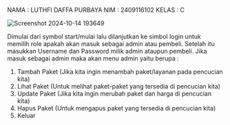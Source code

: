 NAMA : LUTHFI DAFFA PURBAYA
NIM : 2409116102
KELAS : C

![Screenshot 2024-10-14 193649](https://github.com/user-attachments/assets/7b51c712-cd6e-4552-bfc2-8571e44dba4e)

Dimulai dari symbol start/mulai lalu dilanjutkan ke simbol login untuk memilih role apakah akan masuk sebagai admin atau pembeli. Setelah itu masukkan Username dan Password milik admin ataupun pembeli. Jika masuk sebagai admin maka akan menu admin yaitu berupa :
1. Tambah Paket (Jika kita ingin menambah paket/layanan pada pencucian kita)
2. Lihat Paket (Untuk melihat paket-paket yang tersedia di pencucian kita)
3. Update Paket (Jika kita ingin merubah paket dan harga di pencucian kita)
4. Hapus Paket (Untuk mengapus paket yang tersedia di pencucian kita)
5. Keluar


